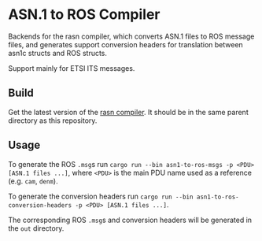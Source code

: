 # ASN.1 to ROS Compiler
Backends for the rasn compiler, which converts ASN.1 files to ROS message files, and generates support conversion headers for translation between asn1c structs and ROS structs. 

Support mainly for ETSI ITS messages.

## Build
Get the latest version of the [rasn compiler](https://github.com/librasn/compiler). It should be in the same parent directory as this repository.

## Usage
To generate the ROS `.msg`s run `cargo run --bin asn1-to-ros-msgs -p <PDU> [ASN.1 files ...]`, where `<PDU>` is the main PDU name used as a reference (e.g. `cam`, `denm`).

To generate the conversion headers run `cargo run --bin asn1-to-ros-conversion-headers -p <PDU> [ASN.1 files ...]`.

The corresponding ROS `.msg`s and conversion headers will be generated in the `out` directory.
